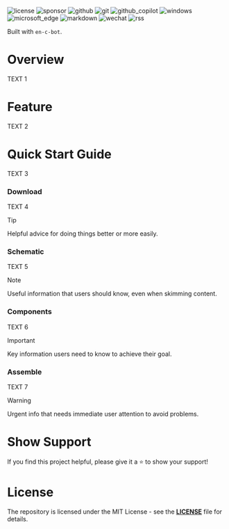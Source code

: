 ![license](https://img.shields.io/badge/license-MIT-green?style=for-the-badge)
![sponsor](https://img.shields.io/badge/sponsor-30363D?style=for-the-badge&logo=GitHub-Sponsors&logoColor=#white)
![github](https://img.shields.io/badge/GitHub-100000?style=for-the-badge&logo=github&logoColor=white)
![git](https://img.shields.io/badge/GIT-E44C30?style=for-the-badge&logo=git&logoColor=white)
![github_copilot](https://img.shields.io/badge/github%20copilot-000000?style=for-the-badge&logo=githubcopilot&logoColor=white)
![windows](https://img.shields.io/badge/Windows-0078D6?style=for-the-badge&logo=windows&logoColor=white)
![microsoft_edge](https://img.shields.io/badge/Microsoft_Edge-0078D7?style=for-the-badge&logo=Microsoft-edge&logoColor=white)
![markdown](https://img.shields.io/badge/Markdown-000000?style=for-the-badge&logo=markdown&logoColor=white)
![wechat](https://img.shields.io/badge/WeChat-07C160?style=for-the-badge&logo=wechat&logoColor=white)
![rss](https://img.shields.io/badge/RSS-FFA500?style=for-the-badge&logo=rss&logoColor=white)

Built with `en-c-bot`.


# Overview
TEXT 1


# Feature
TEXT 2


# Quick Start Guide
TEXT 3


### Download
TEXT 4

> [!TIP]
> Helpful advice for doing things better or more easily.


### Schematic
TEXT 5

> [!NOTE]
> Useful information that users should know, even when skimming content.


### Components
TEXT 6

> [!IMPORTANT]
> Key information users need to know to achieve their goal.


### Assemble
TEXT 7

> [!WARNING]
> Urgent info that needs immediate user attention to avoid problems.


# Show Support
If you find this project helpful, please give it a ⭐ to show your support!


# License
The repository is licensed under the MIT License - see the [**LICENSE**](https://github.com/en-c-bot/simple-fixture-devtools/blob/main/LICENSE) file for details.
